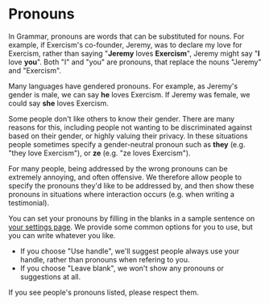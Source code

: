 # Pronouns

In Grammar, pronouns are words that can be substituted for nouns.
For example, if Exercism's co-founder, Jeremy, was to declare my love for Exercism, rather than saying "**Jeremy** loves **Exercism**", Jeremy might say "**I** love **you**".
Both "I" and "you" are pronouns, that replace the nouns "Jeremy" and "Exercism".

Many languages have gendered pronouns.
For example, as Jeremy's gender is male, we can say **he** loves Exercism.
If Jeremy was female, we could say **she** loves Exercism.

Some people don't like others to know their gender.
There are many reasons for this, including people not wanting to be discriminated against based on their gender, or highly valuing their privacy.
In these situations people sometimes specify a gender-neutral pronoun such as **they** (e.g. "they love Exercism"), or **ze** (e.g. "ze loves Exercism").

For many people, being addressed by the wrong pronouns can be extremely annoying, and often offensive.
We therefore allow people to specify the pronouns they'd like to be addressed by, and then show these pronouns in situations where interaction occurs (e.g. when writing a testimonial).

You can set your pronouns by filling in the blanks in a sample sentence on [your settings page](https://exercism.lol/settings).
We provide some common options for you to use, but you can write whatever you like.

- If you choose "Use handle", we'll suggest people always use your handle, rather than pronouns when refering to you.
- If you choose "Leave blank", we won't show any pronouns or suggestions at all.

If you see people's pronouns listed, please respect them.
